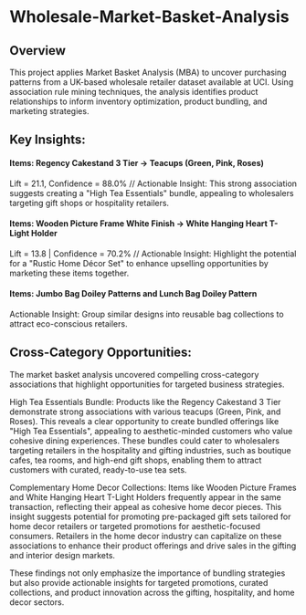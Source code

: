 # Wholesale-Market-Basket-Analysis

## Overview
This project applies Market Basket Analysis (MBA) to uncover purchasing patterns from a UK-based wholesale retailer dataset available at UCI. Using association rule mining techniques, the analysis identifies product relationships to inform inventory optimization, product bundling, and marketing strategies.

## Key Insights:

#### Items: Regency Cakestand 3 Tier → Teacups (Green, Pink, Roses)
Lift = 21.1,  Confidence = 88.0% //
Actionable Insight: This strong association suggests creating a "High Tea Essentials" bundle, appealing to wholesalers targeting gift shops or hospitality retailers.

#### Items: Wooden Picture Frame White Finish → White Hanging Heart T-Light Holder
Lift = 13.8 | Confidence = 70.2% //
Actionable Insight: Highlight the potential for a "Rustic Home Décor Set" to enhance upselling opportunities by marketing these items together.

#### Items: Jumbo Bag Doiley Patterns and Lunch Bag Doiley Pattern
Actionable Insight: Group similar designs into reusable bag collections to attract eco-conscious retailers.

## Cross-Category Opportunities:
The market basket analysis uncovered compelling cross-category associations that highlight opportunities for targeted business strategies.

High Tea Essentials Bundle: Products like the Regency Cakestand 3 Tier demonstrate strong associations with various teacups (Green, Pink, and Roses). This reveals a clear opportunity to create bundled offerings like "High Tea Essentials", appealing to aesthetic-minded customers who value cohesive dining experiences. These bundles could cater to wholesalers targeting retailers in the hospitality and gifting industries, such as boutique cafes, tea rooms, and high-end gift shops, enabling them to attract customers with curated, ready-to-use tea sets.

Complementary Home Decor Collections: Items like Wooden Picture Frames and White Hanging Heart T-Light Holders frequently appear in the same transaction, reflecting their appeal as cohesive home decor pieces. This insight suggests potential for promoting pre-packaged gift sets tailored for home decor retailers or targeted promotions for aesthetic-focused consumers. Retailers in the home decor industry can capitalize on these associations to enhance their product offerings and drive sales in the gifting and interior design markets.

These findings not only emphasize the importance of bundling strategies but also provide actionable insights for targeted promotions, curated collections, and product innovation across the gifting, hospitality, and home decor sectors.
